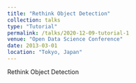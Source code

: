 ```yaml
---
title: "Rethink Object Detection"
collection: talks
type: "Tutorial"
permalink: /talks/2020-12-09-tutorial-1
venue: "Open Data Science Conference"
date: 2013-03-01
location: "Tokyo, Japan"
---
```


Rethink Object Detection
